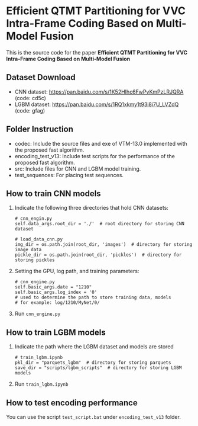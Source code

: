 # Efficient QTMT Partitioning for VVC Intra-Frame Coding Based on Multi-Model Fusion

This is the source code for the paper **Efficient QTMT Partitioning for VVC Intra-Frame Coding Based on Multi-Model Fusion**

## Dataset Download
* CNN dataset: https://pan.baidu.com/s/1K52HIhc6FwPvKmPzLRJQRA (code: cd5c)
* LGBM dataset: https://pan.baidu.com/s/1RQ1xkmy1t93i8i7U_LVZdQ (code: gfag)

## Folder Instruction
* codec: Include the source files and exe of VTM-13.0 implemented with the proposed fast algorithm.
* encoding_test_v13: Include test scripts for the performance of the proposed fast algorithm.
* src: Include files for CNN and LGBM model training.
* test_sequences: For placing test sequences.

## How to train CNN models
1. Indicate the following three directories that hold CNN datasets:  
    ```
    # cnn_engin.py
    self.data_args.root_dir = './'  # root directory for storing CNN dataset

    # load_data_cnn.py
    img_dir = os.path.join(root_dir, 'images')  # directory for storing image data
    pickle_dir = os.path.join(root_dir, 'pickles')  # directory for storing pickles 
    ```
2. Setting the GPU, log path, and training parameters:  
    ```
    # cnn_engine.py
    self.basic_args.date = "1210" 
    self.basic_args.log_index = '0'  
    # used to determine the path to store training data, models
    # for example: log/1210/MyNet/0/
    ```
3. Run `cnn_engine.py`

## How to train LGBM models
1. Indicate the path where the LGBM dataset and models are stored
    ```
    # train_lgbm.ipynb
    pkl_dir = "parquets_lgbm"  # directory for storing parquets
    save_dir = "scripts/lgbm_scripts"  # directory for storing LGBM models
    ```
2. Run `train_lgbm.ipynb`

## How to test encoding performance
You can use the script ``test_script.bat`` under ``encoding_test_v13`` folder.
